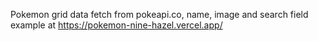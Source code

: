 Pokemon grid data fetch from pokeapi.co, name, image and search field example at https://pokemon-nine-hazel.vercel.app/